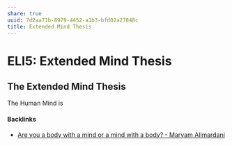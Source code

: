 ```yaml
---
share: true
uuid: 7d2aa71b-8979-4452-a1b3-bfd02a27848c
title: Extended Mind Thesis
---
```

# ELI5: Extended Mind Thesis
The Extended Mind Thesis
------------------------

The Human Mind is


#### Backlinks

* [Are you a body with a mind or a mind with a body? - Maryam Alimardani](/5d03a3de-fd28-4f41-905b-f39790e99b55)